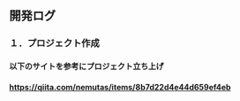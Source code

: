 ## 開発ログ
### １．プロジェクト作成
#### 以下のサイトを参考にプロジェクト立ち上げ
#### https://qiita.com/nemutas/items/8b7d22d4e44d659ef4eb
####  